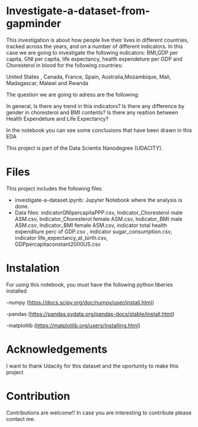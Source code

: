 # Investigate-a-dataset-from-gapminder

This investigation is about how people live their lives in different countries, tracked across the years, and on a number of different indicators. In this case we are going to investigate the following indicators: BMI,GDP per capita, GNI per capita, life expectancy, health expendeture per GDP and Choresterol in blood for the following countries:

United States , Canada, France, Spain, Australia,Mozambique, Mali, Madagascar, Malawi and Rwanda

The question we are going to adress are the following:

In general, Is there any trend in this indicators?
Is there any difference by gender in choresterol and BMI contents?
Is there any realtion between Health Expendeture and Life Expectancy?

In the notebook you can see some conclusions that have been drawn in this EDA

This project is part of the Data Scientis Nanodegree (UDACITY).



# Files

This project includes the following files
- investigate-a-dataset.ipynb: Jupyter Notebook where the analysis is done.
- Data files: indicatorGNIpercapitaPPP.csv, Indicator_Choresterol male ASM.csv, Indicator_Choresterol female ASM.csv, Indicator_BMI male ASM.csv, Indicator_BMI female ASM.csv, indicator total health expenditure perc of GDP.csv , indicator sugar_consumption.csv, indicator life_expectancy_at_birth.csv, GDPpercapitaconstant2000US.csv


# Instalation

For using this notebook, you must have the following python liberies installed

-numpy (https://docs.scipy.org/doc/numpy/user/install.html)

-pandas (https://pandas.pydata.org/pandas-docs/stable/install.html)

-matplotlib (https://matplotlib.org/users/installing.html)


# Acknowledgements
I want to thank Udacity for this dataset and the oportunity to make this project

# Contribution 
Contributions are welcome!! In case you are interesting to contribute please contact me.
